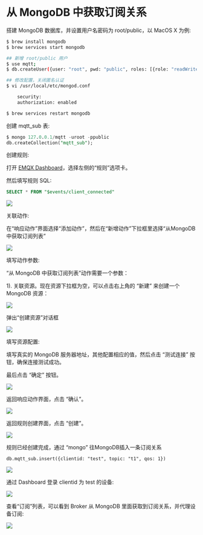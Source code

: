 # 从 MongoDB 中获取订阅关系

搭建 MongoDB 数据库，并设置用户名密码为 root/public，以 MacOS X 为例:
```bash
$ brew install mongodb
$ brew services start mongodb

## 新增 root/public 用户
$ use mqtt;
$ db.createUser({user: "root", pwd: "public", roles: [{role: "readWrite", db: "mqtt"}]});

## 修改配置，关闭匿名认证
$ vi /usr/local/etc/mongod.conf

    security:
    authorization: enabled

$ brew services restart mongodb
```

创建 mqtt_sub 表:
```sql
$ mongo 127.0.0.1/mqtt -uroot -ppublic
db.createCollection("mqtt_sub");
```

创建规则:

打开 [EMQX Dashboard](http://127.0.0.1:18083/#/rules)，选择左侧的“规则”选项卡。

然后填写规则 SQL:

```sql
SELECT * FROM "$events/client_connected"
```

![](./assets/rule-engine/mongo_sub_01.png)

关联动作:

在“响应动作”界面选择“添加动作”，然后在“新增动作”下拉框里选择“从MongoDB中获取订阅列表”

![](./assets/rule-engine/mongo_sub_02.png)

填写动作参数:

“从 MongoDB 中获取订阅列表”动作需要一个参数：

1). 关联资源。现在资源下拉框为空，可以点击右上角的 “新建” 来创建一个 MongoDB 资源：

![](./assets/rule-engine/mongo_sub_03.png)

弹出“创建资源”对话框

![](./assets/rule-engine/mongo_sub_04.png)

填写资源配置:

   填写真实的 MongoDB 服务器地址，其他配置相应的值，然后点击 “测试连接” 按钮，确保连接测试成功。

最后点击 “确定” 按钮。

![](./assets/rule-engine/mongo_sub_05.png)

返回响应动作界面，点击 “确认”。

![](./assets/rule-engine/mongo_sub_06.png)

返回规则创建界面，点击 “创建”。

![](./assets/rule-engine/mongo_sub_07.png)

规则已经创建完成，通过 “mongo” 往MongoDB插入一条订阅关系

```
db.mqtt_sub.insert({clientid: "test", topic: "t1", qos: 1})
```

![](./assets/rule-engine/mongo_sub_08.png)

通过 Dashboard 登录 clientid 为 test 的设备:

![](./assets/rule-engine/mongo_sub_09.png)

查看“订阅”列表，可以看到 Broker 从 MongoDB 里面获取到订阅关系，并代理设备订阅:

![](./assets/rule-engine/mongo_sub_10.png)
